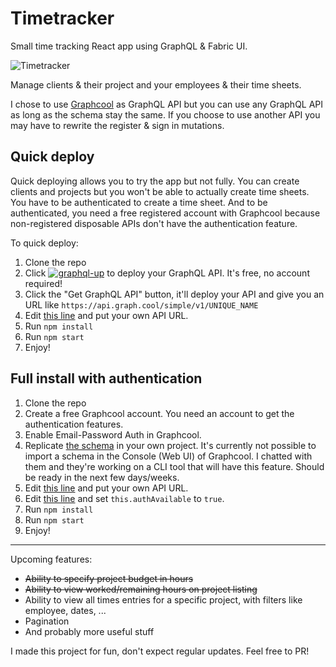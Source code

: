 # Timetracker

Small time tracking React app using GraphQL & Fabric UI.

![Timetracker](http://i.imgur.com/W2qnSb6.gif)

Manage clients & their project and your employees & their time sheets.

I chose to use [Graphcool](https://graph.cool) as GraphQL API but 
you can use any GraphQL API as long as the schema stay the same. If
you choose to use another API you may have to rewrite the register &
sign in mutations.

## Quick deploy

Quick deploying allows you to try the app but not fully. You can create 
clients and projects but you won't be able to actually create time
sheets. You have to be authenticated to create a time sheet. And to be
authenticated, you need a free registered account with Graphcool because 
non-registered disposable APIs don't have the authentication feature.

To quick deploy:

1. Clone the repo
2. Click [![graphql-up](http://static.graph.cool/images/graphql-up.svg)](https://www.graph.cool/graphql-up/new?source=https://raw.githubusercontent.com/orditeck/react-timetracker-graphql/master/timetracker.schema)  to deploy your GraphQL API. It's free, no account required!
3. Click the "Get GraphQL API" button, it'll deploy your API and give you an URL like `https://api.graph.cool/simple/v1/UNIQUE_NAME`
4. Edit [this line](https://github.com/orditeck/react-timetracker-graphql/blob/master/src/components/helpers/ApolloClient.js#L5) and put your own API URL. 
3. Run `npm install`
4. Run `npm start`
5. Enjoy!

## Full install with authentication

1. Clone the repo
2. Create a free Graphcool account. You need an account to get the authentication features.
3. Enable Email-Password Auth in Graphcool.
4. Replicate [the schema](https://github.com/orditeck/react-timetracker-graphql/blob/master/timetracker.schema) in your own project. It's currently not possible to import a schema in the Console (Web UI) of Graphcool. I chatted with them and they're working on a CLI tool that will have this feature. Should be ready in the next few days/weeks.
5. Edit [this line](https://github.com/orditeck/react-timetracker-graphql/blob/master/src/components/helpers/ApolloClient.js#L5) and put your own API URL. 
6. Edit [this line](https://github.com/orditeck/react-timetracker-graphql/blob/master/src/components/stores/AuthStore.js#L10) and set `this.authAvailable` to `true`. 
7. Run `npm install`
8. Run `npm start`
9. Enjoy!


---

Upcoming features:

- ~~Ability to specify project budget in hours~~
- ~~Ability to view worked/remaining hours on project listing~~
- Ability to view all times entries for a specific project, with filters like employee, dates, ...
- Pagination
- And probably more useful stuff

I made this project for fun, don't expect regular updates. 
Feel free to PR!